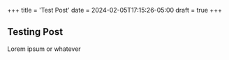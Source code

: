 +++
title = 'Test Post'
date = 2024-02-05T17:15:26-05:00
draft = true
+++

## Testing Post

Lorem ipsum or whatever